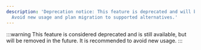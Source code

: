 ```yaml
---
description: 'Deprecation notice: This feature is deprecated and will be removed.
  Avoid new usage and plan migration to supported alternatives.'
---
```

:::warning
This feature is considered deprecated and is still available, but will be removed in the future. It is recommended to avoid new usage.
:::
